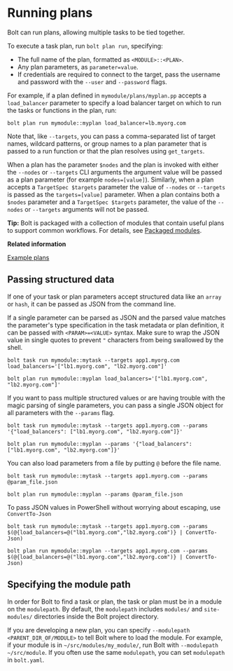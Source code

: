 # Running plans

Bolt can run plans, allowing multiple tasks to be tied together. 

To execute a task plan, run `bolt plan run`, specifying:

-   The full name of the plan, formatted as `<MODULE>::<PLAN>`.
-   Any plan parameters, as `parameter=value`.
-   If credentials are required to connect to the target, pass the username and password with the `--user` and `--password` flags.

For example, if a plan defined in `mymodule/plans/myplan.pp` accepts a `load_balancer` parameter to specify a load balancer target on which to run the tasks or functions in the plan, run:

```
bolt plan run mymodule::myplan load_balancer=lb.myorg.com
```

Note that, like `--targets`, you can pass a comma-separated list of target names, wildcard patterns, or group names to a plan parameter that is passed to a run function or that the plan resolves using `get_targets`.

When a plan has the parameter `$nodes` and the plan is invoked with either the `--nodes` or `--targets` CLI arguments the argument value will be passed as a plan parameter (for example `nodes=[value]`). Similarly, when a plan accepts a `TargetSpec $targets` parameter the value of `--nodes` or `--targets` is passed as the `targets=[value]` parameter. When a plan contains both a `$nodes` parameter and a `TargetSpec $targets` parameter, the value of the `--nodes` or `--targets` arguments will not be passed.

**Tip:** Bolt is packaged with a collection of modules that contain useful plans to support common workflows. For details, see [Packaged modules](bolt_installing_modules.md).

**Related information**  

[Example plans](writing_plans.md#)

## Passing structured data

If one of your task or plan parameters accept structured data like an `array` or `hash`, it can be passed as JSON from the command line.

If a single parameter can be parsed as JSON and the parsed value matches the parameter's type specification in the task metadata or plan definition, it can be passed with `<PARAM>=<VALUE>` syntax. Make sure to wrap the JSON value in single quotes to prevent `"` characters from being swallowed by the shell.

```
bolt task run mymodule::mytask --targets app1.myorg.com load_balancers='["lb1.myorg.com", "lb2.myorg.com"]'
```

```
bolt plan run mymodule::myplan load_balancers='["lb1.myorg.com", "lb2.myorg.com"]'
```

If you want to pass multiple structured values or are having trouble with the magic parsing of single parameters, you can pass a single JSON object for all parameters with the `--params` flag.

```
bolt task run mymodule::mytask --targets app1.myorg.com --params '{"load_balancers": ["lb1.myorg.com", "lb2.myorg.com"]}'
```

```
bolt plan run mymodule::myplan --params '{"load_balancers": ["lb1.myorg.com", "lb2.myorg.com"]}'
```

You can also load parameters from a file by putting `@` before the file name.

```
bolt task run mymodule::mytask --targets app1.myorg.com --params @param_file.json
```

```
bolt plan run mymodule::myplan --params @param_file.json
```

To pass JSON values in PowerShell without worrying about escaping, use `ConvertTo-Json`

```
bolt task run mymodule::mytask --targets app1.myorg.com --params $(@{load_balancers=@("lb1.myorg.com","lb2.myorg.com")} | ConvertTo-Json)
```

```
bolt plan run mymodule::myplan --targets app1.myorg.com --params $(@{load_balancers=@("lb1.myorg.com","lb2.myorg.com")} | ConvertTo-Json)
```

## Specifying the module path

In order for Bolt to find a task or plan, the task or plan must be in a module on the `modulepath`. By default, the `modulepath` includes `modules/` and `site-modules/` directories inside the Bolt project directory.

If you are developing a new plan, you can specify `--modulepath <PARENT_DIR_OF/MODULE>` to tell Bolt where to load the module. For example, if your module is in `~/src/modules/my_module/`, run Bolt with `--modulepath ~/src/module`. If you often use the same `modulepath`, you can set `modulepath` in `bolt.yaml`.

